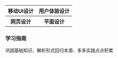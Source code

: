 <!-- information -->
   <div id="information">
      <table id="design">
        <tbody>
		    <tr>
			   <th>移动UI设计</th>
			   <th>用户体验设计</th>
		    </tr>
		    <tr>
			     <th>网页设计</th>
			    <th>平面设计</th>
		    </tr>
	     </tbody>
     </table>
		 <div id="speak">
		     <h3>学习指南</h3>
		 </div>
		 <div id="word">
		     巩固基础知识、解析形式回归本源、多多实践点点积累
		 </div>
   </div>
<!-- /information -->


